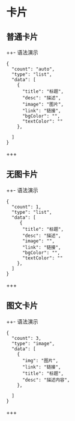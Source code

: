 # 卡片

## 普通卡片

++- 语法演示
```card
{
  "count": "auto",
  "type": "list",
  "data": [
    {
      "title": "标题",
      "desc": "描述",
      "image": "图片",
      "link": "链接",
      "bgColor": "",
      "textColor": ""
    },
    
  ]
}
```
+++

## 无图卡片



++- 语法演示
```card
{
  "count": 1,
  "type": "list",
  "data": [
     {
      "title": "标题",
      "desc": "描述",
      "image": "",
      "link": "链接",
      "bgColor": "",
      "textColor": ""
    },
  ]
}
```
+++

## 图文卡片


++- 语法演示
```card
{
  "count": 3,
  "type": "image",
  "data": [
    {
      "img": "图片",
      "link": "链接",
      "title": "标题",
      "desc": "描述内容",
    },
   
  ]
}
```
+++
